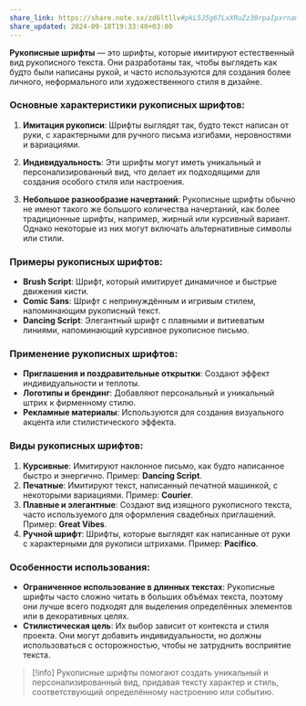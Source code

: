 ```yaml
---
share_link: https://share.note.sx/zd6ltllv#pkL5J5g67LxXRuZz30rpaIpxrnam06M/lCGDQdQxkrY
share_updated: 2024-09-18T19:33:40+03:00
---
```

**Рукописные шрифты** — это шрифты, которые имитируют естественный вид рукописного текста. Они разработаны так, чтобы выглядеть как будто были написаны рукой, и часто используются для создания более личного, неформального или художественного стиля в дизайне.

### Основные характеристики рукописных шрифтов:

1. **Имитация рукописи**: Шрифты выглядят так, будто текст написан от руки, с характерными для ручного письма изгибами, неровностями и вариациями.
    
2. **Индивидуальность**: Эти шрифты могут иметь уникальный и персонализированный вид, что делает их подходящими для создания особого стиля или настроения.
    
3. **Небольшое разнообразие начертаний**: Рукописные шрифты обычно не имеют такого же большого количества начертаний, как более традиционные шрифты, например, жирный или курсивный вариант. Однако некоторые из них могут включать альтернативные символы или стили.
    

### Примеры рукописных шрифтов:

- **Brush Script**: Шрифт, который имитирует динамичное и быстрые движения кисти.
- **Comic Sans**: Шрифт с непринуждённым и игривым стилем, напоминающим рукописный текст.
- **Dancing Script**: Элегантный шрифт с плавными и витиеватым линиями, напоминающий курсивное рукописное письмо.

### Применение рукописных шрифтов:

- **Приглашения и поздравительные открытки**: Создают эффект индивидуальности и теплоты.
- **Логотипы и брендинг**: Добавляют персональный и уникальный штрих к фирменному стилю.
- **Рекламные материалы**: Используются для создания визуального акцента или стилистического эффекта.

### Виды рукописных шрифтов:

1. **Курсивные**: Имитируют наклонное письмо, как будто написанное быстро и энергично. Пример: **Dancing Script**.
2. **Печатные**: Имитируют текст, написанный печатной машинкой, с некоторыми вариациями. Пример: **Courier**.
3. **Плавные и элегантные**: Создают вид изящного рукописного текста, часто используемого для оформления свадебных приглашений. Пример: **Great Vibes**.
4. **Ручной шрифт**: Шрифты, которые выглядят как написанные от руки с характерными для рукописи штрихами. Пример: **Pacifico**.

### Особенности использования:

- **Ограниченное использование в длинных текстах**: Рукописные шрифты часто сложно читать в больших объёмах текста, поэтому они лучше всего подходят для выделения определённых элементов или в декоративных целях.
- **Стилистическая цель**: Их выбор зависит от контекста и стиля проекта. Они могут добавить индивидуальности, но должны использоваться с осторожностью, чтобы не затруднить восприятие текста.

>[!info] Рукописные шрифты помогают создать уникальный и персонализированный вид, придавая тексту характер и стиль, соответствующий определённому настроению или событию.